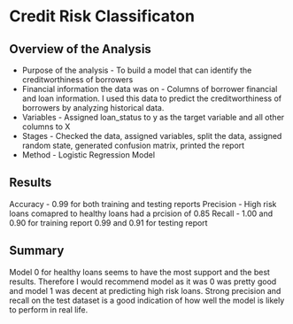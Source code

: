 # Credit Risk Classificaton 

## Overview of the Analysis

* Purpose of the analysis - To build a model that can identify the creditworthiness of borrowers
* Financial information the data was on - Columns of borrower financial and loan information. I used this data to predict the creditworthiness of borrowers by analyzing historical data.
* Variables - Assigned loan_status to y as the target variable and all other columns to X
* Stages - Checked the data, assigned variables, split the data, assigned random state, generated confusion matrix, printed the report
* Method - Logistic Regression Model

## Results

Accuracy - 0.99 for both training and testing reports 
Precision - High risk loans comapred to healthy loans had a prcision of 0.85
Recall - 1.00 and 0.90 for training report  0.99 and 0.91 for testing report

## Summary
Model 0 for healthy loans seems to have the most support and the best results. Therefore I would recommend model as it was 0 was pretty good and model 1 was decent at predicting high risk loans.
Strong precision and recall on the test dataset is a good indication of how well the model is likely to perform in real life. 
